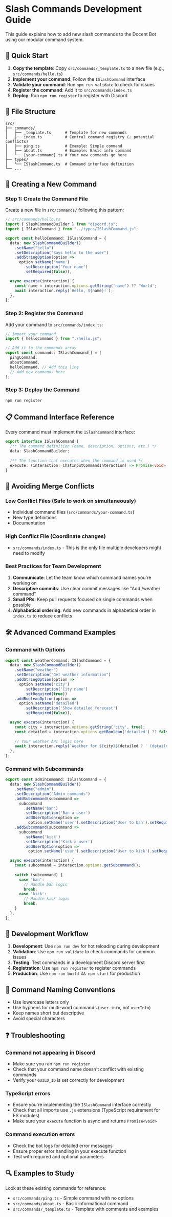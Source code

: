 # Slash Commands Development Guide

This guide explains how to add new slash commands to the Docent Bot using our modular command system.

## 🎯 Quick Start

1. **Copy the template**: Copy `src/commands/_template.ts` to a new file (e.g., `src/commands/hello.ts`)
2. **Implement your command**: Follow the `ISlashCommand` interface
3. **Validate your command**: Run `npm run validate` to check for issues
4. **Register the command**: Add it to `src/commands/index.ts`
5. **Deploy**: Run `npm run register` to register with Discord

## 📁 File Structure

```
src/
├── commands/
│   ├── _template.ts      # Template for new commands
│   ├── index.ts          # Central command registry (⚠️ potential conflicts)
│   ├── ping.ts           # Example: Simple command
│   ├── about.ts          # Example: Basic info command
│   └── [your-command].ts # Your new commands go here
├── types/
│   └── ISlashCommand.ts  # Command interface definition
└── ...
```

## 🔧 Creating a New Command

### Step 1: Create the Command File

Create a new file in `src/commands/` following this pattern:

```typescript
// src/commands/hello.ts
import { SlashCommandBuilder } from "discord.js";
import { ISlashCommand } from "../types/ISlashCommand.js";

export const helloCommand: ISlashCommand = {
  data: new SlashCommandBuilder()
    .setName("hello")
    .setDescription("Says hello to the user")
    .addStringOption(option =>
      option.setName('name')
        .setDescription('Your name')
        .setRequired(false)),

  async execute(interaction) {
    const name = interaction.options.getString('name') ?? 'World';
    await interaction.reply(`Hello, ${name}!`);
  },
};
```

### Step 2: Register the Command

Add your command to `src/commands/index.ts`:

```typescript
// Import your command
import { helloCommand } from "./hello.js";

// Add it to the commands array
export const commands: ISlashCommand[] = [
  pingCommand,
  aboutCommand,
  helloCommand, // Add this line
  // Add new commands here
];
```

### Step 3: Deploy the Command

```bash
npm run register
```

## 📋 Command Interface Reference

Every command must implement the `ISlashCommand` interface:

```typescript
export interface ISlashCommand {
  /** The command definition (name, description, options, etc.) */
  data: SlashCommandBuilder;
  
  /** The function that executes when the command is used */
  execute: (interaction: ChatInputCommandInteraction) => Promise<void>;
}
```

## 🔀 Avoiding Merge Conflicts

### Low Conflict Files (Safe to work on simultaneously)
- Individual command files (`src/commands/your-command.ts`)
- New type definitions
- Documentation

### High Conflict File (Coordinate changes)
- `src/commands/index.ts` - This is the only file multiple developers might need to modify

### Best Practices for Team Development

1. **Communicate**: Let the team know which command names you're working on
2. **Descriptive commits**: Use clear commit messages like "Add /weather command"
3. **Small PRs**: Keep pull requests focused on single commands when possible
4. **Alphabetical ordering**: Add new commands in alphabetical order in `index.ts` to reduce conflicts

## 🛠️ Advanced Command Examples

### Command with Options

```typescript
export const weatherCommand: ISlashCommand = {
  data: new SlashCommandBuilder()
    .setName("weather")
    .setDescription("Get weather information")
    .addStringOption(option =>
      option.setName('city')
        .setDescription('City name')
        .setRequired(true))
    .addBooleanOption(option =>
      option.setName('detailed')
        .setDescription('Show detailed forecast')
        .setRequired(false)),

  async execute(interaction) {
    const city = interaction.options.getString('city', true);
    const detailed = interaction.options.getBoolean('detailed') ?? false;
    
    // Your weather API logic here
    await interaction.reply(`Weather for ${city}${detailed ? ' (detailed)' : ''}`);
  },
};
```

### Command with Subcommands

```typescript
export const adminCommand: ISlashCommand = {
  data: new SlashCommandBuilder()
    .setName("admin")
    .setDescription("Admin commands")
    .addSubcommand(subcommand =>
      subcommand
        .setName('ban')
        .setDescription('Ban a user')
        .addUserOption(option => 
          option.setName('user').setDescription('User to ban').setRequired(true)))
    .addSubcommand(subcommand =>
      subcommand
        .setName('kick')
        .setDescription('Kick a user')
        .addUserOption(option => 
          option.setName('user').setDescription('User to kick').setRequired(true))),

  async execute(interaction) {
    const subcommand = interaction.options.getSubcommand();
    
    switch (subcommand) {
      case 'ban':
        // Handle ban logic
        break;
      case 'kick':
        // Handle kick logic
        break;
    }
  },
};
```

## 🚀 Development Workflow

1. **Development**: Use `npm run dev` for hot reloading during development
2. **Validation**: Use `npm run validate` to check commands for common issues
3. **Testing**: Test commands in a development Discord server first
4. **Registration**: Use `npm run register` to register commands
5. **Production**: Use `npm run build && npm start` for production

## 📝 Command Naming Conventions

- Use lowercase letters only
- Use hyphens for multi-word commands (`user-info`, not `userInfo`)
- Keep names short but descriptive
- Avoid special characters

## ❓ Troubleshooting

### Command not appearing in Discord
- Make sure you ran `npm run register`
- Check that your command name doesn't conflict with existing commands
- Verify your `GUILD_ID` is set correctly for development

### TypeScript errors
- Ensure you're implementing the `ISlashCommand` interface correctly
- Check that all imports use `.js` extensions (TypeScript requirement for ES modules)
- Make sure your `execute` function is async and returns `Promise<void>`

### Command execution errors
- Check the bot logs for detailed error messages
- Ensure proper error handling in your execute function
- Test with required and optional parameters

## 🔍 Examples to Study

Look at these existing commands for reference:
- `src/commands/ping.ts` - Simple command with no options
- `src/commands/about.ts` - Basic informational command
- `src/commands/_template.ts` - Template with comments and examples